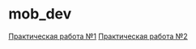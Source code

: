 # mob_dev

[Практическая работа №1](https://github.com/Nosochekir/mob_dev/tree/master)
[Практическая работа №2](https://github.com/Nosochekir/mob_dev/tree/lesson-2)
